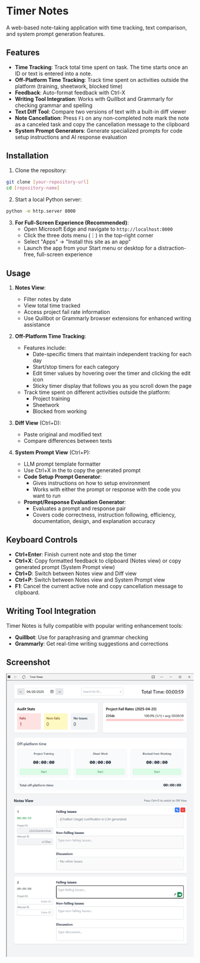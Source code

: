 # Timer Notes

A web-based note-taking application with time tracking, text comparison, and system prompt generation features.


## Features

- **Time Tracking**: Track total time spent on task. The time starts once an ID or text is entered into a note.
- **Off-Platform Time Tracking**: Track time spent on activities outside the platform (training, sheetwork, blocked time)
- **Feedback**: Auto-format feedback with Ctrl-X
- **Writing Tool Integration**: Works with Quillbot and Grammarly for checking grammar and spelling
- **Text Diff Tool**: Compare two versions of text with a built-in diff viewer
- **Note Cancellation**: Press `F1` on any non-completed note mark the note as a canceled task and copy the cancellation message to the clipboard
- **System Prompt Generators**: Generate specialized prompts for code setup instructions and AI response evaluation


## Installation

1. Clone the repository:
```bash
git clone [your-repository-url]
cd [repository-name]
```

2. Start a local Python server:
```bash
python -m http.server 8000
```

3. **For Full-Screen Experience (Recommended)**:
   - Open Microsoft Edge and navigate to `http://localhost:8000`
   - Click the three dots menu (⋮) in the top-right corner
   - Select "Apps" → "Install this site as an app"
   - Launch the app from your Start menu or desktop for a distraction-free, full-screen experience

## Usage

1. **Notes View**:
   - Filter notes by date
   - View total time tracked
   - Access project fail rate information
   - Use Quillbot or Grammarly browser extensions for enhanced writing assistance

2. **Off-Platform Time Tracking**:
   - Features include:
     - Date-specific timers that maintain independent tracking for each day
     - Start/stop timers for each category
     - Edit timer values by hovering over the timer and clicking the edit icon
     - Sticky timer display that follows you as you scroll down the page
   - Track time spent on different activities outside the platform:
     - Project training
     - Sheetwork
     - Blocked from working

3. **Diff View** (Ctrl+D):
   - Paste original and modified text
   - Compare differences between texts

4. **System Prompt View** (Ctrl+P):
   - LLM prompt template formatter
   - Use Ctrl+X in the to copy the generated prompt
   - **Code Setup Prompt Generator**: 
     - Gives instructions on how to setup environment
     - Works with either the prompt or response with the code you want to run
   - **Prompt/Response Evaluation Generator**:
     - Evaluates a prompt and response pair
     - Covers code correctness, instruction following, efficiency, documentation, design, and explanation accuracy

## Keyboard Controls

- **Ctrl+Enter**: Finish current note and stop the timer
- **Ctrl+X**: Copy formatted feedback to clipboard (Notes view) or copy generated prompt (System Prompt view)
- **Ctrl+D**: Switch between Notes view and Diff view
- **Ctrl+P**: Switch between Notes view and System Prompt view
- **F1**: Cancel the current active note and copy cancellation message to clipboard.

## Writing Tool Integration

Timer Notes is fully compatible with popular writing enhancement tools:
- **Quillbot**: Use for paraphrasing and grammar checking
- **Grammarly**: Get real-time writing suggestions and corrections

## Screenshot
![alt text](public/images/image-1.png)